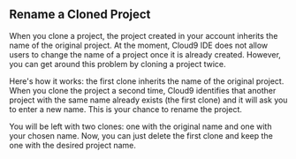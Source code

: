 ## Rename a Cloned Project

When you clone a project, the project created in your account inherits the name of the original project. At the moment, Cloud9 IDE does not allow users to change the name of a project once it is already created. However, you can get around this problem by cloning a project twice.

Here's how it works: the first clone inherits the name of the original project. When you clone the project a second time, Cloud9 identifies that another project with the same name already exists (the first clone) and it will ask you to enter a new name. This is your chance to rename the project.

You will be left with two clones: one with the original name and one with your chosen name. Now, you can just delete the first clone and keep the one with the desired project name.